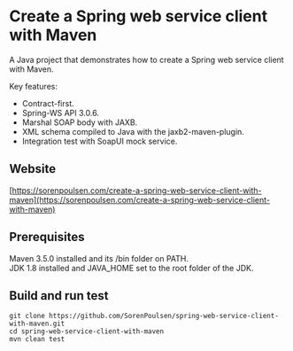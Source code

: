 # Create a Spring web service client with Maven

A Java project that demonstrates how to create a Spring web service client with Maven.

Key features:

* Contract-first.
* Spring-WS API 3.0.6.
* Marshal SOAP body with JAXB. 
* XML schema compiled to Java with the jaxb2-maven-plugin.
* Integration test with SoapUI mock service.

## Website

[https://sorenpoulsen.com/create-a-spring-web-service-client-with-maven](https://sorenpoulsen.com/create-a-spring-web-service-client-with-maven)

## Prerequisites

Maven 3.5.0 installed and its /bin folder on PATH.  
JDK 1.8 installed and JAVA_HOME set to the root folder of the JDK.

## Build and run test
```
git clone https://github.com/SorenPoulsen/spring-web-service-client-with-maven.git
cd spring-web-service-client-with-maven
mvn clean test
```
